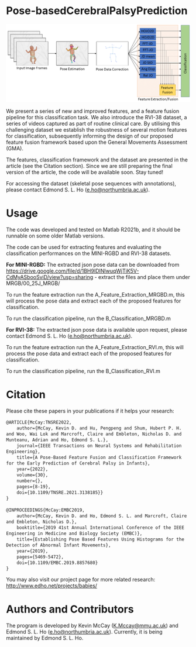 # Pose-basedCerebralPalsyPrediction

![Overall Framework](Framework.png)

We present a series of new and improved features, and a feature fusion pipeline for this classification task. We also introduce the RVI-38 dataset, a series of videos captured as part of routine clinical care. By utilising this challenging dataset we establish the robustness of several motion features for classification, subsequently informing the design of our proposed feature fusion framework based upon the General Movements Assessment (GMA).

The features, classification framework and the dataset are presented in the article (see the Citation section). Since we are still preparing the final version of the article, the code will be available soon. Stay tuned!

For accessing the dataset (skeletal pose sequences with annotations), please contact Edmond S. L. Ho (e.ho@northumbria.ac.uk).

# Usage
The code was developed and tested on Matlab R2021b, and it should be runnable on some older Matlab versions.

The code can be used for extracting features and evaluating the classification performances on the MINI-RGBD and RVI-38 datasets.

**For MINI-RGBD:**
The extracted json pose data can be downloaded from https://drive.google.com/file/d/1BH9IDINlwuqWjTiK5V-CdMyASbooSviD/view?usp=sharing - extract the files and place them under MRGB/00_25J_MRGB/

To run the feature extraction run the A_Feature_Extraction_MRGBD.m, this will process the pose data and extract each of the proposed features for classification.

To run the classification pipeline, run the B_Classification_MRGBD.m

**For RVI-38:**
The extracted json pose data is available upon request, please contact Edmond S. L. Ho (e.ho@northumbria.ac.uk).

To run the feature extraction run the A_Feature_Extraction_RVI.m, this will process the pose data and extract each of the proposed features for classification.

To run the classification pipeline, run the B_Classification_RVI.m

# Citation
Please cite these papers in your publications if it helps your research:

    @ARTICLE{McCay:TNSRE2022,
        author={McCay, Kevin D. and Hu, Pengpeng and Shum, Hubert P. H. and Woo, Wai Lok and Marcroft, Claire and Embleton, Nicholas D. and Munteanu, Adrian and Ho, Edmond S. L.},
        journal={IEEE Transactions on Neural Systems and Rehabilitation Engineering}, 
        title={A Pose-Based Feature Fusion and Classification Framework for the Early Prediction of Cerebral Palsy in Infants}, 
        year={2022},
        volume={30},
        number={},
        pages={8-19},
        doi={10.1109/TNSRE.2021.3138185}}
    }
    
    @INPROCEEDINGS{McCay:EMBC2019,  
        author={McCay, Kevin D. and Ho, Edmond S. L. and Marcroft, Claire and Embleton, Nicholas D.},  
        booktitle={2019 41st Annual International Conference of the IEEE Engineering in Medicine and Biology Society (EMBC)},   
        title={Establishing Pose Based Features Using Histograms for the Detection of Abnormal Infant Movements},   
        year={2019},  
        pages={5469-5472},  
        doi={10.1109/EMBC.2019.8857680}
    }
    
You may also visit our project page for more related research: http://www.edho.net/projects/babies/

# Authors and Contributors
The program is developed by Kevin McCay (K.Mccay@mmu.ac.uk) and Edmond S. L. Ho (e.ho@northumbria.ac.uk). Currently, it is being maintained by Edmond S. L. Ho.
